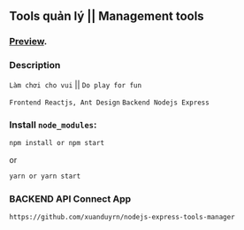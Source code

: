 
## Tools quản lý || Management tools

### [Preview](https://code-player-tools-managers.netlify.com/).

### Description

`Làm chơi cho vui` || `Do play for fun`

`Frontend Reactjs, Ant Design`
`Backend Nodejs Express`

### Install `node_modules`:

```bash
npm install or npm start
```

or

```bash
yarn or yarn start
```

### BACKEND API Connect App

```bash
https://github.com/xuanduyrn/nodejs-express-tools-manager
```
